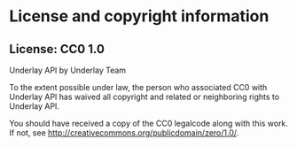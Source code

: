 License and copyright information
============================================================

License: CC0 1.0
--------

Underlay API by Underlay Team

To the extent possible under law, the person who associated CC0 with
Underlay API has waived all copyright and related or neighboring rights
to Underlay API.

You should have received a copy of the CC0 legalcode along with this
work.  If not, see <http://creativecommons.org/publicdomain/zero/1.0/>.